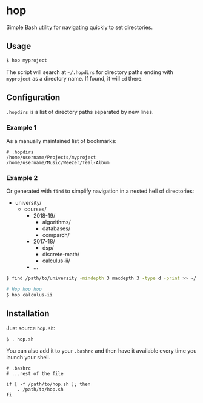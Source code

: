 # hop

Simple Bash utility for navigating quickly to set directories.

## Usage

```bash
$ hop myproject
```

The script will search at `~/.hopdirs` for directory paths ending with `myproject` as a directory name.
If found, it will `cd` there.

## Configuration

`.hopdirs` is a list of directory paths separated by new lines.

### Example 1

As a manually maintained list of bookmarks:
```
# .hopdirs
/home/username/Projects/myproject
/home/username/Music/Weezer/Teal-Album
```

### Example 2

Or generated with `find` to simplify navigation in a nested hell of directories:
* university/
  * courses/
    * 2018-19/
      * algorithms/
      * databases/
      * comparch/
    * 2017-18/
      * dsp/
      * discrete-math/
      * calculus-ii/
    * ...

```bash
$ find /path/to/university -mindepth 3 maxdepth 3 -type d -print >> ~/.hopdirs

# Hop hop hop
$ hop calculus-ii
```

## Installation

Just source `hop.sh`:
```bash
$ . hop.sh
```

You can also add it to your `.bashrc` and then have it available every time you launch your shell.
```
# .bashrc
# ...rest of the file

if [ -f /path/to/hop.sh ]; then
	. /path/to/hop.sh
fi
```
